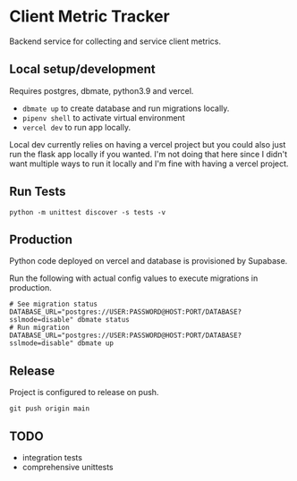 # Client Metric Tracker

Backend service for collecting and service client metrics.

## Local setup/development

Requires postgres, dbmate, python3.9 and vercel.

- `dbmate up` to create database and run migrations locally.
- `pipenv shell` to activate virtual environment
- `vercel dev` to run app locally.

Local dev currently relies on having a vercel project but you could
also just run the flask app locally if you wanted. I'm not doing that here
since I didn't want multiple ways to run it locally and I'm fine
with having a vercel project.

## Run Tests

```
python -m unittest discover -s tests -v
```

## Production

Python code deployed on vercel and database is provisioned by Supabase.

Run the following with actual config values to execute migrations in production.

```
# See migration status
DATABASE_URL="postgres://USER:PASSWORD@HOST:PORT/DATABASE?sslmode=disable" dbmate status
# Run migration
DATABASE_URL="postgres://USER:PASSWORD@HOST:PORT/DATABASE?sslmode=disable" dbmate up
```

## Release

Project is configured to release on push.

```
git push origin main

```

## TODO

- integration tests
- comprehensive unittests
